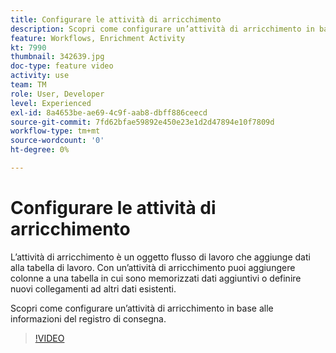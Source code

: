 ```yaml
---
title: Configurare le attività di arricchimento
description: Scopri come configurare un’attività di arricchimento in base alle informazioni del registro di consegna.
feature: Workflows, Enrichment Activity
kt: 7990
thumbnail: 342639.jpg
doc-type: feature video
activity: use
team: TM
role: User, Developer
level: Experienced
exl-id: 8a4653be-ae69-4c9f-aab8-dbff886ceecd
source-git-commit: 7fd62bfae59892e450e23e1d2d47894e10f7809d
workflow-type: tm+mt
source-wordcount: '0'
ht-degree: 0%

---
```


# Configurare le attività di arricchimento

L’attività di arricchimento è un oggetto flusso di lavoro che aggiunge dati alla tabella di lavoro. Con un’attività di arricchimento puoi aggiungere colonne a una tabella in cui sono memorizzati dati aggiuntivi o definire nuovi collegamenti ad altri dati esistenti.

Scopri come configurare un’attività di arricchimento in base alle informazioni del registro di consegna.

>[!VIDEO](https://video.tv.adobe.com/v/342639?quality=12)
